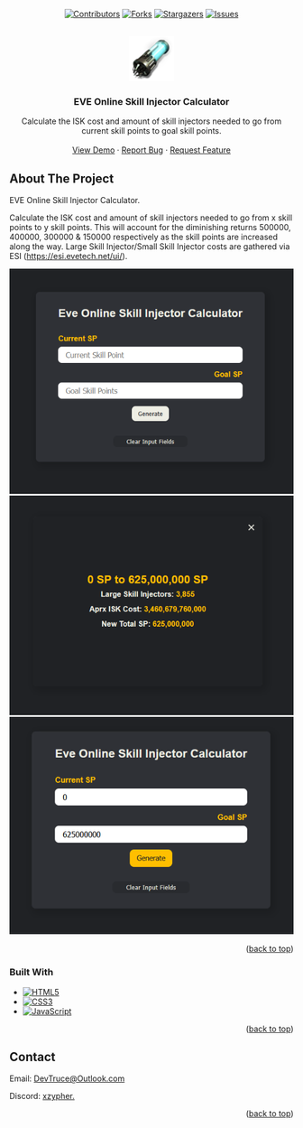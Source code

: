 <a id="readme-top"></a>

<div align="center">

[![Contributors][contributors-icon]][contributors-link]
[![Forks][forks-icon]][forks-link]
[![Stargazers][stars-icon]][stars-link]
[![Issues][issues-icon]][issues-link]

</div>

<!-- PROJECT LOGO -->
<br />
<div align="center">
  <a href="https://github.com/DevTruce/skill-injector-calculator">
    <img src="src/imgs/favicon.png" alt="Logo" width="80" height="80">
  </a>

<h3 align="center">EVE Online Skill Injector Calculator</h3>

  <p align="center">
    Calculate the ISK cost and amount of skill injectors needed to go from current skill points to goal skill points.
    <br />
    <br />
    <a href="https://devtruce.github.io/skill-injector-calculator/" target="_blank">View Demo</a>
    ·
    <a href="https://github.com/DevTruce/skill-injector-calculator/issues" target="_blank">Report Bug</a>
    ·
    <a href="https://github.com/DevTruce/skill-injector-calculator/issues" target="_blank">Request Feature</a>
  </p>
</div>

<!-- ABOUT THE PROJECT -->

## About The Project

EVE Online Skill Injector Calculator.

Calculate the ISK cost and amount of skill injectors needed to go from x skill points to y skill points. This will account for the diminishing returns 500000, 400000, 300000 & 150000 respectively as the skill points are increased along the way. Large Skill Injector/Small Skill Injector costs are gathered via ESI (https://esi.evetech.net/ui/).

[![skill-injector-calculator][product-screenshot1]](product-link)
[![skill-injector-calculator][product-screenshot2]](product-link)
[![skill-injector-calculator][product-screenshot3]](product-link)

<p align="right">(<a href="#readme-top">back to top</a>)</p>

### Built With

- [![HTML5][html5-icon]][html5-link]
- [![CSS3][css3-icon]][css3-link]
- [![JavaScript][JavaScript-icon]][JavaScript-link]

<p align="right">(<a href="#readme-top">back to top</a>)</p>

<!-- CONTACT -->

## Contact

Email: [DevTruce@Outlook.com]()

Discord: [xzypher.]()

<p align="right">(<a href="#readme-top">back to top</a>)</p>

<!-- #### MARKDOWN LINKS & IMAGES #### -->

<!-- ## GitHub ##-->
<!-- links -->

[contributors-link]: https://github.com/DevTruce/skill-injector-calculator/graphs/contributors
[forks-link]: https://github.com/DevTruce/skill-injector-calculator/network/members
[stars-link]: https://github.com/DevTruce/skill-injector-calculator/stargazers
[issues-link]: https://github.com/DevTruce/skill-injector-calculator/issues

<!-- icons -->

[contributors-icon]: https://img.shields.io/github/contributors/DevTruce/skill-injector-calculator.svg?style=for-the-badge
[forks-icon]: https://img.shields.io/github/forks/DevTruce/skill-injector-calculator.svg?style=for-the-badge
[stars-icon]: https://img.shields.io/github/stars/DevTruce/skill-injector-calculator.svg?style=for-the-badge
[issues-icon]: https://img.shields.io/github/issues/DevTruce/skill-injector-calculator.svg?style=for-the-badge

<!-- ## Project ## -->

[product-screenshot1]: src/imgs/product-screenshot1.png
[product-screenshot2]: src/imgs/product-screenshot2.png
[product-screenshot3]: src/imgs/product-screenshot3.png
[product-link]: https://devtruce.github.io/skill-injector-calculator/

<!-- ## Tech & Tools ## -->
<!-- links -->

[html5-link]: https://html-icon/
[css3-link]: https://css3-icon/
[javascript-link]: https://www.javascript-icon/

<!-- icons -->

[html5-icon]: https://img.shields.io/badge/HTML5-orange?style=for-the-badge&logo=html5&logoColor=white
[css3-icon]: https://img.shields.io/badge/CSS3-blue?style=for-the-badge&logo=CSS3&logoColor=white
[javascript-icon]: https://img.shields.io/badge/Javascript-FCE22A?style=for-the-badge&logo=javascript&logoColor=black
